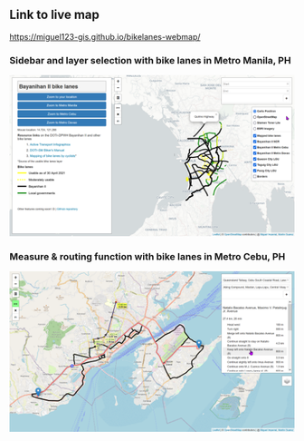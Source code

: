 ## Link to live map
https://miguel123-gis.github.io/bikelanes-webmap/

### Sidebar and layer selection with bike lanes in Metro Manila, PH
![image](img/pic1.png)

### Measure & routing function with bike lanes in Metro Cebu, PH
![image](img/pic2.png)
